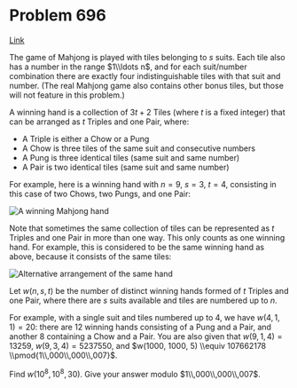 # Problem 696

[Link](https://projecteuler.net/problem=696)

The game of Mahjong is played with tiles belonging to $s$ suits. Each tile also has a number in the range $1\\ldots n$, and for each suit/number combination there are exactly four indistinguishable tiles with that suit and number. (The real Mahjong game also contains other bonus tiles, but those will not feature in this problem.)

A winning hand is a collection of $3t+2$ Tiles (where $t$ is a fixed integer) that can be arranged as $t$ Triples and one Pair, where:

*   A Triple is either a Chow or a Pung
*   A Chow is three tiles of the same suit and consecutive numbers
*   A Pung is three identical tiles (same suit and same number)
*   A Pair is two identical tiles (same suit and same number)

For example, here is a winning hand with $n=9$, $s=3$, $t=4$, consisting in this case of two Chows, two Pungs, and one Pair:

![A winning Mahjong hand](resources/images/0696_mahjong_1.png?1678992054) 

Note that sometimes the same collection of tiles can be represented as $t$ Triples and one Pair in more than one way. This only counts as one winning hand. For example, this is considered to be the same winning hand as above, because it consists of the same tiles:

![Alternative arrangement of the same hand](resources/images/0696_mahjong_2.png?1678992054) 

Let $w(n, s, t)$ be the number of distinct winning hands formed of $t$ Triples and one Pair, where there are $s$ suits available and tiles are numbered up to $n$.

For example, with a single suit and tiles numbered up to $4$, we have $w(4, 1, 1) = 20$: there are $12$ winning hands consisting of a Pung and a Pair, and another $8$ containing a Chow and a Pair. You are also given that $w(9, 1, 4) = 13259$, $w(9, 3, 4) = 5237550$, and $w(1000, 1000, 5) \\equiv 107662178 \\pmod{1\\,000\\,000\\,007}$.

Find $w(10^8, 10^8, 30)$. Give your answer modulo $1\\,000\\,000\\,007$.